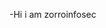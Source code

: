 -Hi i am zorroinfosec 
<!---
zorro-infosec/zorro-infosec is a ✨ special ✨ repository because its `README.md` (this file) appears on your GitHub profile.
You can click the Preview link to take a look at your changes.
--->
